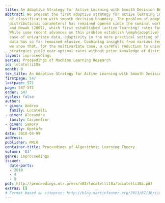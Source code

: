 ```yaml
---
title: An Adaptive Strategy for Active Learning with Smooth Decision Boundary
abstract: We present the first adaptive strategy for active learning in the setting
  of classification with smooth decision boundary. The problem of adaptivity (to unknown
  distributional parameters) has remained opened since the seminal work of Castro
  and Nowak (2007), which first established (active learning) rates for this setting.
  While some recent advances on this problem establish \emph{adaptive} rates in the
  case of univariate data, adaptivity in the more practical setting of multivariate
  data has so far remained elusive. Combining insights from various recent works,
  we show that, for the multivariate case, a careful reduction to univariate-adaptive
  strategies yield near-optimal rates without prior knowledge of distributional parameters.
layout: inproceedings
series: Proceedings of Machine Learning Research
id: locatelli18a
month: 0
tex_title: An Adaptive Strategy for Active Learning with Smooth Decision Boundary
firstpage: 547
lastpage: 571
page: 547-571
order: 547
cycles: false
author:
- given: Andrea
  family: Locatelli
- given: Alexandra
  family: Carpentier
- given: Samory
  family: Kpotufe
date: 2018-04-09
address: 
publisher: PMLR
container-title: Proceedings of Algorithmic Learning Theory
volume: '83'
genre: inproceedings
issued:
  date-parts:
  - 2018
  - 4
  - 9
pdf: http://proceedings.mlr.press/v83/locatelli18a/locatelli18a.pdf
extras: []
# Format based on citeproc: http://blog.martinfenner.org/2013/07/30/citeproc-yaml-for-bibliographies/
---
```

